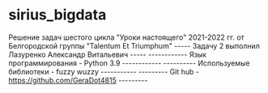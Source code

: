 # sirius_bigdata
Решение задач шестого цикла "Уроки настоящего" 2021-2022 гг. от Белгородской группы "Talentum Et Triumphum"
----- Задачу 2 выполнил Лазуренко Александр Витальевич -----
------------ Язык программирования - Python 3.9 ------------
---------- Используемые библиотеки - fuzzy wuzzy ----------- 
--------- Git hub - https://github.com/GeraDot4815 ---------
